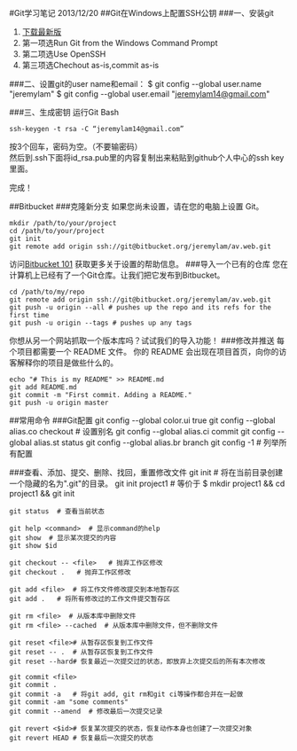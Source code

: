 #Git学习笔记
2013/12/20
##Git在Windows上配置SSH公钥
###一、安装git
1. [下载最新版](http://git-scm.com/download/win)
1. 第一项选Run Git from the Windows Command Prompt
1. 第二项选Use OpenSSH
1. 第三项选Chechout as-is,commit as-is

###二、设置git的user name和email：
    $ git config --global user.name "jeremylam" 
    $ git config --global user.email "jeremylam14@gmail.com"

###三、生成密钥
运行Git Bash

	ssh-keygen -t rsa -C “jeremylam14@gmail.com”
按3个回车，密码为空。（不要输密码）  
然后到.ssh下面将id_rsa.pub里的内容复制出来粘贴到github个人中心的ssh key里面。

完成！

##Bitbucket
###克隆新分支
如果您尚未设置，请在您的电脑上设置 Git。

	mkdir /path/to/your/project
	cd /path/to/your/project
	git init
	git remote add origin ssh://git@bitbucket.org/jeremylam/av.web.git
访问[Bitbucket 101](https://confluence.atlassian.com/x/cgozDQ?utm_source=internal&utm_medium=link&utm_campaign=blank_repo) 获取更多关于设置的帮助信息。
###导入一个已有的仓库
您在计算机上已经有了一个Git仓库。让我们把它发布到Bitbucket。

	cd /path/to/my/repo
	git remote add origin ssh://git@bitbucket.org/jeremylam/av.web.git
	git push -u origin --all # pushes up the repo and its refs for the first time
	git push -u origin --tags # pushes up any tags

你想从另一个网站抓取一个版本库吗？试试我们的导入功能！
###修改并推送
每个项目都需要一个 README 文件。 你的 README 会出现在项目首页，向你的访客解释你的项目是做些什么的。

	echo "# This is my README" >> README.md
	git add README.md
	git commit -m "First commit. Adding a README."
	git push -u origin master

##常用命令
###Git配置
    git config --global color.ui true
    git config --global alias.co checkout  # 设置别名
    git config --global alias.ci commit
    git config --global alias.st status
    git config --global alias.br branch
    git config -1  # 列举所有配置

###查看、添加、提交、删除、找回，重置修改文件
	git init  # 将在当前目录创建一个隐藏的名为".git"的目录。
	git init project1  # 等价于 $ mkdir project1 && cd project1 && git init
	
	git status  # 查看当前状态  
    
	git help <command>  # 显示command的help
    git show  # 显示某次提交的内容
    git show $id
    
	git checkout -- <file>   # 抛弃工作区修改
    git checkout .   # 抛弃工作区修改
    
	git add <file>  # 将工作文件修改提交到本地暂存区
    git add .   # 将所有修改过的工作文件提交暂存区
    
	git rm <file>  # 从版本库中删除文件
    git rm <file> --cached  # 从版本库中删除文件，但不删除文件

    git reset <file># 从暂存区恢复到工作文件
    git reset -- .  # 从暂存区恢复到工作文件
    git reset --hard# 恢复最近一次提交过的状态，即放弃上次提交后的所有本次修改

    git commit <file>
    git commit .
    git commit -a   # 将git add, git rm和git ci等操作都合并在一起做
    git commit -am "some comments"
    git commit --amend  # 修改最后一次提交记录

    git revert <$id># 恢复某次提交的状态，恢复动作本身也创建了一次提交对象
    git revert HEAD # 恢复最后一次提交的状态
    